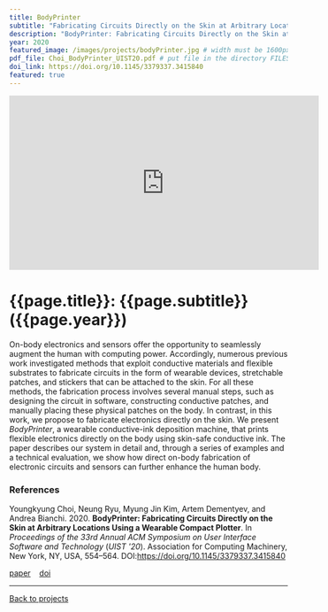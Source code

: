 ```yaml
---
title: BodyPrinter
subtitle: "Fabricating Circuits Directly on the Skin at Arbitrary Locations Using a Wearable Compact Plotter"
description: "BodyPrinter: Fabricating Circuits Directly on the Skin at Arbitrary Locations Using a Wearable Compact Plotter"
year: 2020
featured_image: /images/projects/bodyPrinter.jpg # width must be 1600px	
pdf_file: Choi_BodyPrinter_UIST20.pdf # put file in the directory FILES
doi_link: https://doi.org/10.1145/3379337.3415840
featured: true
---
```


<iframe width="560" height="315" src="https://www.youtube.com/embed/XA9z8xhkhsQ" frameborder="0" allow="accelerometer; autoplay; encrypted-media; gyroscope; picture-in-picture" allowfullscreen></iframe>

<!-- DO NOT CHANGE MANUALLY -->
# {{page.title}}: {{page.subtitle}} ({{page.year}})

On-body electronics and sensors offer the opportunity to seamlessly augment the human with computing power. Accordingly, numerous previous work investigated methods that exploit conductive materials and flexible substrates to fabricate circuits in the form of wearable devices, stretchable patches, and stickers that can be attached to the skin. For all these methods, the fabrication process involves several manual steps, such as designing the circuit in software, constructing conductive patches, and manually placing these physical patches on the body. In contrast, in this work, we propose to fabricate electronics directly on the skin. We present *BodyPrinter*, a wearable  conductive-ink deposition machine, that prints flexible electronics directly on the body using skin-safe conductive ink. The paper describes our system in detail and, through a series of examples and a technical evaluation, we show how direct on-body fabrication of electronic circuits and sensors can further enhance the human body.


### References

Youngkyung Choi, Neung Ryu, Myung Jin Kim, Artem Dementyev, and Andrea Bianchi. 2020. **BodyPrinter: Fabricating Circuits Directly on the Skin at Arbitrary Locations Using a Wearable Compact Plotter**. In <i>Proceedings of the 33rd Annual ACM Symposium on User Interface Software and Technology</i> (<i>UIST '20</i>). Association for Computing Machinery, New York, NY, USA, 554–564. DOI:https://doi.org/10.1145/3379337.3415840

<!-- DO NOT CHANGE MANUALLY -->
<a href="{{ site.url }}/files/{{ page.year }}/{{ page.pdf_file }}" target="_blank">paper</a>&nbsp;&nbsp;&nbsp;
<a href="{{ page.doi_link }}" target="_blank">doi</a>

--- 

<a href="/index.html" class="button button--large">Back to projects</a>
